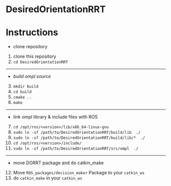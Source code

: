 # DesiredOrientationRRT

# Instructions
- clone repository
1. clone this repository
2. `cd DesiredOrientationRRT`
---
- *build ompl source* 
3. `mkdir build`
4. `cd build`
5. `cmake ..`
6. `make`
---
- link ompl library & include files with ROS
7. `cd /opt/ros/<version>/lib/x86_64-linux-gnu`
8. `sudo ln -sf /path/to/DesiredOrientationRRT/build/lib  ./`
9. `sudo ln -sf /path/to/DesiredOrientationRRT/build/lib/*  ./`
10. `cd /opt/ros/<version>/include/`
11. `sudo ln -sf /path/to/DesiredOrientationRRT/src/ompl  ./`
---
- move DORRT package and do catkin_make
12. Move `ROS_packages/decision_maker` Package to your `catkin_ws`
12. do `catkin_make` in your `catkin_ws`

